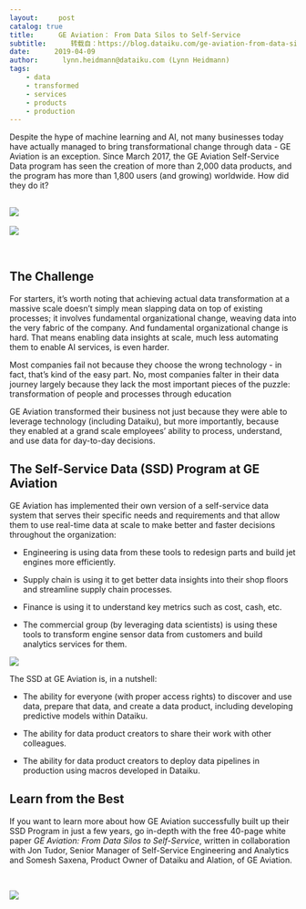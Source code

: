 ```yaml
---
layout:     post
catalog: true
title:      GE Aviation： From Data Silos to Self-Service
subtitle:      转载自：https://blog.dataiku.com/ge-aviation-from-data-silos-to-self-service
date:      2019-04-09
author:      lynn.heidmann@dataiku.com (Lynn Heidmann)
tags:
    - data
    - transformed
    - services
    - products
    - production
---
```


Despite the hype of machine learning and AI, not many businesses today have actually managed to bring transformational change through data - GE Aviation is an exception. Since March 2017, the GE Aviation Self-Service Data program has seen the creation of more than 2,000 data products, and the program has more than 1,800 users (and growing) worldwide. How did they do it?

## ![](https://blog.dataiku.com/hs-fs/hubfs/ge-engine.jpg?width=3648&name=ge-engine.jpg)
![](https://blog.dataiku.com/hs/cta/cta/default/2123903/d2e248ac-bcef-46d6-a4f0-d8eed86caf9e.png)


 

## The Challenge

For starters, it’s worth noting that achieving actual data transformation at a massive scale doesn’t simply mean slapping data on top of existing processes; it involves fundamental organizational change, weaving data into the very fabric of the company. And fundamental organizational change is hard. That means enabling data insights at scale, much less automating them to enable AI services, is even harder.

Most companies fail not because they choose the wrong technology - in fact, that’s kind of the easy part. No, most companies falter in their data journey largely because they lack the most important pieces of the puzzle: transformation of people and processes through education

GE Aviation transformed their business not just because they were able to leverage technology (including Dataiku), but more importantly, because they enabled at a grand scale employees’ ability to process, understand, and use data for day-to-day decisions.

## The Self-Service Data (SSD) Program at GE Aviation

GE Aviation has implemented their own version of a self-service data system that serves their specific needs and requirements and that allow them to use real-time data at scale to make better and faster decisions throughout the organization:

- Engineering is using data from these tools to redesign parts and build jet engines more efficiently.

- Supply chain is using it to get better data insights into their shop floors and streamline supply chain processes.

- Finance is using it to understand key metrics such as cost, cash, etc.

- The commercial group (by leveraging data scientists) is using these tools to transform engine sensor data from customers and build analytics services for them.


![](https://blog.dataiku.com/hs-fs/hubfs/ge-png-logo-3708.png?width=365&name=ge-png-logo-3708.png)


The SSD at GE Aviation is, in a nutshell:

- The ability for everyone (with proper access rights) to discover and use data, prepare that data, and create a data product, including developing predictive models within Dataiku.

- The ability for data product creators to share their work with other colleagues.

- The ability for data product creators to deploy data pipelines in production using macros developed in Dataiku.


## Learn from the Best

If you want to learn more about how GE Aviation successfully built up their SSD Program in just a few years, go in-depth with the free 40-page white paper *GE Aviation: From Data Silos to Self-Service*, written in collaboration with Jon Tudor, Senior Manager of Self-Service Engineering and Analytics and Somesh Saxena, Product Owner of Dataiku and Alation, of GE Aviation.

 

![](https://blog.dataiku.com/hs/cta/cta/default/2123903/d2e248ac-bcef-46d6-a4f0-d8eed86caf9e.png)

